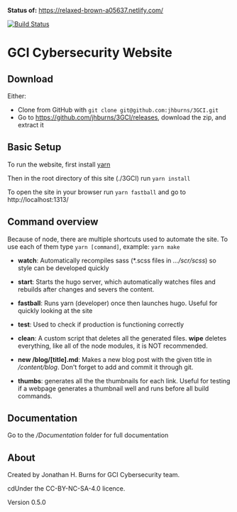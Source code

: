 **Status of:** https://relaxed-brown-a05637.netlify.com/

 [![Build Status](https://travis-ci.org/jhburns/3GCI.svg?branch=master)](https://travis-ci.org/jhburns/3GCI)

# GCI Cybersecurity Website

## Download

Either:

- Clone from GitHub with `git clone git@github.com:jhburns/3GCI.git`
- Go to https://github.com/jhburns/3GCI/releases, download the zip, and extract it

## Basic Setup
To run the website, first install [yarn](https://yarnpkg.com/lang/en/)

Then in the root directory of this site (./3GCI) run `yarn install`

To open the site in your browser run `yarn fastball` and go to http://localhost:1313/

## Command overview
Because of node, there are multiple shortcuts used to automate the site. To use each of them type `yarn [command]`, example: `yarn make`

- **watch**: Automatically recompiles sass (*.scss files in *.../scr/scss*) so style can be developed quickly
- **start**: Starts the hugo server, which automatically watches files and rebuilds after changes and severs the content.
- **fastball**: Runs yarn (developer) once then launches hugo. Useful for quickly looking at the site
- **test**: Used to check if production is functioning correctly
- **clean**: A custom script that deletes all the generated files. **wipe** deletes everything, like all of the node modules, it is NOT recommended. 

- **new /blog/[title].md**: Makes a new blog post with the given title in */content/blog*. Don't forget to add and commit it through git.

- **thumbs**: generates all the the thumbnails for each link. Useful for testing if a webpage generates a thumbnail well and runs before all build commands. 
   
## Documentation
Go to the  */Documentation* folder for full documentation

## About

Created by Jonathan H. Burns for GCI Cybersecurity team. 

cdUnder the CC-BY-NC-SA-4.0 licence.

Version 0.5.0